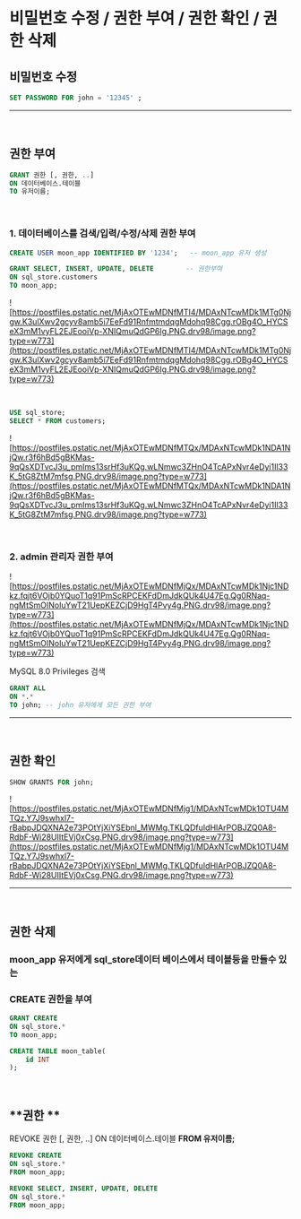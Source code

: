# 비밀번호 수정 / 권한 부여 / 권한 확인 / 권한 삭제

## **비밀번호 수정**

```sql
SET PASSWORD FOR john = '12345' ;
```

---

<br>

## **권한 부여**

```sql
GRANT 권한 [, 권한, ..]
ON 데이터베이스.테이블
TO 유저이름;
```

<br>

### **1. 데이터베이스를 검색/입력/수정/삭제 권한 부여**

```sql
CREATE USER moon_app IDENTIFIED BY '1234';   -- moon_app 유저 생성

GRANT SELECT, INSERT, UPDATE, DELETE        -- 권한부여
ON sql_store.customers
TO moon_app;
```

![https://postfiles.pstatic.net/MjAxOTEwMDNfMTI4/MDAxNTcwMDk1MTg0Njgw.K3ulXwv2gcyv8amb5i7EeFd91RnfmtmdqgMdohq98Cgg.rOBg4O_HYCSeX3mM1vyFL2EJEooiVp-XNIQmuQdGP6Ig.PNG.drv98/image.png?type=w773](https://postfiles.pstatic.net/MjAxOTEwMDNfMTI4/MDAxNTcwMDk1MTg0Njgw.K3ulXwv2gcyv8amb5i7EeFd91RnfmtmdqgMdohq98Cgg.rOBg4O_HYCSeX3mM1vyFL2EJEooiVp-XNIQmuQdGP6Ig.PNG.drv98/image.png?type=w773)

<br>

```sql
USE sql_store;
SELECT * FROM customers;
```

![https://postfiles.pstatic.net/MjAxOTEwMDNfMTQx/MDAxNTcwMDk1NDA1NjQw.r3f6hBd5gBKMas-9qQsXDTvcJ3u_pmIms13srHf3uKQg.wLNmwc3ZHnO4TcAPxNvr4eDyi1Il33K_5tG8ZtM7mfsg.PNG.drv98/image.png?type=w773](https://postfiles.pstatic.net/MjAxOTEwMDNfMTQx/MDAxNTcwMDk1NDA1NjQw.r3f6hBd5gBKMas-9qQsXDTvcJ3u_pmIms13srHf3uKQg.wLNmwc3ZHnO4TcAPxNvr4eDyi1Il33K_5tG8ZtM7mfsg.PNG.drv98/image.png?type=w773)

<br> 

### **2. admin 관리자 권한 부여**

![https://postfiles.pstatic.net/MjAxOTEwMDNfMjQx/MDAxNTcwMDk1Njc1NDkz.fqjt6VOjb0YQuoT1q91PmScRPCEKFdDmJdkQUk4U47Eg.Qg0RNaq-ngMtSmOINoIuYwT21UepKEZCjD9HgT4Pvy4g.PNG.drv98/image.png?type=w773](https://postfiles.pstatic.net/MjAxOTEwMDNfMjQx/MDAxNTcwMDk1Njc1NDkz.fqjt6VOjb0YQuoT1q91PmScRPCEKFdDmJdkQUk4U47Eg.Qg0RNaq-ngMtSmOINoIuYwT21UepKEZCjD9HgT4Pvy4g.PNG.drv98/image.png?type=w773)

MySQL 8.0 Privileges 검색

```sql
GRANT ALL
ON *.*
TO john; -- john 유저에게 모든 권한 부여
```


---

<br>

## **권한 확인**


```sql
SHOW GRANTS FOR john;
```

![https://postfiles.pstatic.net/MjAxOTEwMDNfMjg1/MDAxNTcwMDk1OTU4MTQz.Y7J9swhxl7-rBabpJDQXNA2e73POtYjXiYSEbnl_MWMg.TKLQDfuIdHlArPOBJZQ0A8-RdbF-Wi28UIItEVj0xCsg.PNG.drv98/image.png?type=w773](https://postfiles.pstatic.net/MjAxOTEwMDNfMjg1/MDAxNTcwMDk1OTU4MTQz.Y7J9swhxl7-rBabpJDQXNA2e73POtYjXiYSEbnl_MWMg.TKLQDfuIdHlArPOBJZQ0A8-RdbF-Wi28UIItEVj0xCsg.PNG.drv98/image.png?type=w773)

---

<br>

## **권한 삭제**

### moon_app 유저에게 sql_store데이터 베이스에서 테이블등을 만들수 있는

### CREATE 권한을 부여

```sql
GRANT CREATE
ON sql_store.*
TO moon_app;
```

```sql
CREATE TABLE moon_table(
	id INT
);
```

<br>

## **권한 **

REVOKE 권한 [, 권한, ..]
ON 데이터베이스.테이블
**FROM 유저이름;**

```sql
REVOKE CREATE
ON sql_store.*
FROM moon_app;
```

```sql
REVOKE SELECT, INSERT, UPDATE, DELETE
ON sql_store.*
FROM moon_app;
```
